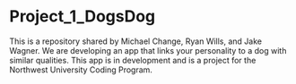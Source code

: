 # Project_1_DogsDog
This is a repository shared by Michael Change, Ryan Wills, and Jake Wagner. We are developing an app that links your personality to a dog with similar qualities. This app is in development and is a project for the Northwest University Coding Program.
